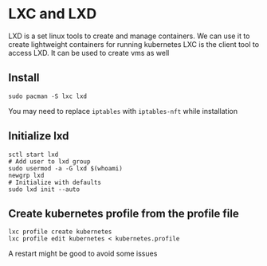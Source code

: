 # LXC and LXD

LXD is a set linux tools to create and manage containers. We can use it to create lightweight containers for running kubernetes
LXC is the client tool to access LXD. It can be used to create vms as well


## Install

```
sudo pacman -S lxc lxd
```

You may need to replace `iptables` with `iptables-nft` while installation


## Initialize lxd

```
sctl start lxd
# Add user to lxd group
sudo usermod -a -G lxd $(whoami)
newgrp lxd
# Initialize with defaults
sudo lxd init --auto
```

## Create kubernetes profile from the profile file

```
lxc profile create kubernetes
lxc profile edit kubernetes < kubernetes.profile
```

A restart might be good to avoid some issues
